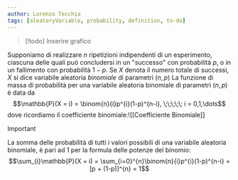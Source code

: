 ```yaml
---
author: Lorenzo Tecchia
tags: [aleatoryVariable, probability, definition, to-do]
---
```

>[!todo] Inserire grafico

Supponiamo di realizzare $n$ ripetizioni indipendenti di un esperimento, ciascuna delle quali può concludersi in un "successo" con probabilità $p$, o in un fallimento con probabilità $1-p$. Se $X$ denota il numero totale di successi, $X$ si dice variabile aleatoria *binomiale* di parametri $(n,p)$
La funzione di massa di probabilità per una variabile aleatoria binomiale di parametri $(n,p)$ è data da $$\mathbb{P}(X = i) = \binom{n}{i}p^{i}(1-p)^{n-i}, \;\;\;\;\; i = 0,1,\dots$$
dove ricordiamo il coefficiente binomiale:![[Coefficiente Binomiale]]
>[!important]
> La somma delle probabilità di tutti i valori possibili di una variabile aleatoria binomiale, è pari ad $1$ per la formula delle potenze del binomio:$$\sum_{i}\mathbb{P}(X = i) = \sum_{i=0}^{n}\binom{n}{i}p^{i}(1-p)^{n-i} = [p + (1-p)]^{n} = 1$$

